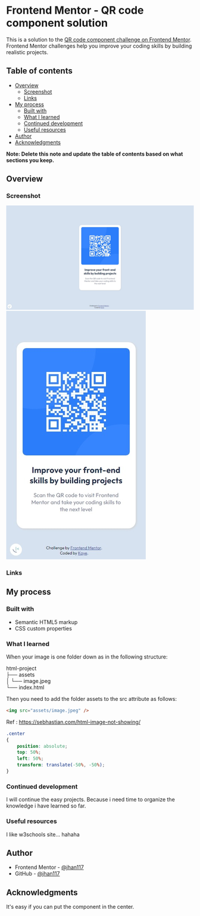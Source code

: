# Frontend Mentor - QR code component solution

This is a solution to the [QR code component challenge on Frontend Mentor](https://www.frontendmentor.io/challenges/qr-code-component-iux_sIO_H). Frontend Mentor challenges help you improve your coding skills by building realistic projects.

## Table of contents

- [Overview](#overview)
  - [Screenshot](#screenshot)
  - [Links](#links)
- [My process](#my-process)
  - [Built with](#built-with)
  - [What I learned](#what-i-learned)
  - [Continued development](#continued-development)
  - [Useful resources](#useful-resources)
- [Author](#author)
- [Acknowledgments](#acknowledgments)

**Note: Delete this note and update the table of contents based on what sections you keep.**

## Overview

### Screenshot

![alt desktop design](images/desktop-design.jpg)
![alt desktop design](images/mobile-design.jpg)

### Links

<!-- - Solution URL: [Add solution URL here](https://your-solution-url.com) -->

## My process

### Built with

- Semantic HTML5 markup
- CSS custom properties

### What I learned

When your image is one folder down as in the following structure:

html-project  
├── assets  
│   └── image.jpeg  
└── index.html  

Then you need to add the folder assets to the src attribute as follows:

```html
<img src="assets/image.jpeg" />
```
Ref : https://sebhastian.com/html-image-not-showing/

```css
.center
{
    position: absolute;
    top: 50%;
    left: 50%;
    transform: translate(-50%, -50%);
}
```

### Continued development

I will continue the easy projects. Because i need time to organize the knowledge i have learned so far.

### Useful resources

I like w3schools site... hahaha

## Author

- Frontend Mentor - [@jhan117](https://www.frontendmentor.io/profile/jhan117)
- GitHub - [@jhan117](https://github.com/jhan117)

## Acknowledgments

It's easy if you can put the component in the center.